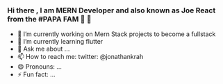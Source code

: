 ### Hi there , I am MERN Developer and also known as Joe React from the #PAPA FAM :rocket: 👋




- 🔭 I’m currently working on Mern Stack projects to become a fullstack 
- 🌱 I’m currently learning flutter
- 💬 Ask me about ...
- 📫 How to reach me: twitter: @jonathankrah
- 😄 Pronouns: ...
- ⚡ Fun fact: ...

